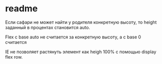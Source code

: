 # readme

Если сафари не может найти у родителя конкретную высоту, то height заданный в процентах становится auto.

Flex с base auto не считается за конкретную высоту, а с base 0 считается

IE не позволяет растянуть элемент как heigh 100% с помощью display flex row.
